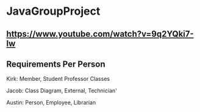 # JavaGroupProject
## https://www.youtube.com/watch?v=9q2YQki7-lw 



## Requirements Per Person

Kirk: Member, Student Professor Classes

Jacob: Class Diagram, External, Technician'

Austin: Person, Employee, Librarian


